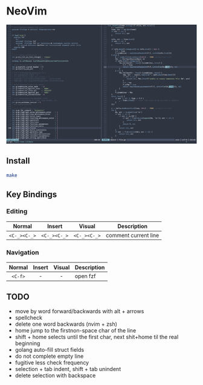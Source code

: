 # NeoVim

![](.assets/screenshot.png)

## Install
```sh
make
```

## Key Bindings

### Editing

| Normal       | Insert       | Visual       | Description                     |
|:------------:|:------------:|:------------:|---------------------------------|
| `<C-_><C-_>` | `<C-_><C-_>` | `<C-_><C-_>` | comment current line            |

### Navigation

| Normal       | Insert       | Visual       | Description                     |
|:------------:|:------------:|:------------:|---------------------------------|
| `<C-f>`      | -            | -            | open fzf                        |


## TODO

* move by word forward/backwards with alt + arrows
* spellcheck
* delete one word backwards (nvim + zsh)
* home jump to the firstnon-space char of the line
* shift + home selects until the first char, next shit+home til the real beginning
* golang auto-fill struct fields
* do not complete empty line
* fugitive less check frequency
* selection + tab indent, shift + tab unindent
* delete selection with backspace

